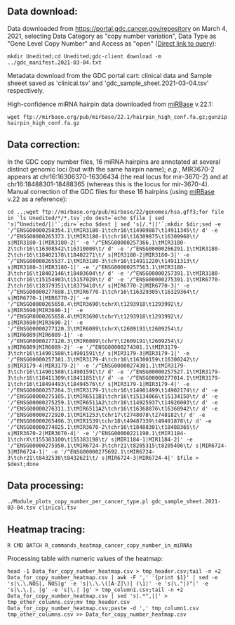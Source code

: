 ## Data download: ##

Data downloaded from https://portal.gdc.cancer.gov/repository on March 4, 2021, selecting Data Category as "copy number variation", Data Type as "Gene Level Copy Number" and Access as "open" ([Direct link to query](https://portal.gdc.cancer.gov/repository?filters=%7B%22op%22%3A%22and%22%2C%22content%22%3A%5B%7B%22op%22%3A%22in%22%2C%22content%22%3A%7B%22field%22%3A%22files.access%22%2C%22value%22%3A%5B%22open%22%5D%7D%7D%2C%7B%22op%22%3A%22in%22%2C%22content%22%3A%7B%22field%22%3A%22files.data_category%22%2C%22value%22%3A%5B%22copy%20number%20variation%22%5D%7D%7D%2C%7B%22op%22%3A%22in%22%2C%22content%22%3A%7B%22field%22%3A%22files.data_type%22%2C%22value%22%3A%5B%22Gene%20Level%20Copy%20Number%22%5D%7D%7D%5D%7D)):

``mkdir Unedited;cd Unedited;gdc-client download -m ../gdc_manifest.2021-03-04.txt``

Metadata download from the GDC portal cart: clinical data and Sample sheeet saved as 'clinical.tsv' and 'gdc_sample_sheet.2021-03-04.tsv' respectively.

High-confidence miRNA hairpin data downloaded from [miRBase](https://www.mirbase.org/) v.22.1:

``wget ftp://mirbase.org/pub/mirbase/22.1/hairpin_high_conf.fa.gz;gunzip hairpin_high_conf.fa.gz``


## Data correction: ##

In the GDC copy number files, 16 miRNA hairpins are annotated at several distinct genomic loci (but with the same hairpin name); *e.g.*, MIR3670-2 appears at chr16:16306370-16306434 (the real locus for mir-3670-2) and at chr16:18488301-18488365 (whereas this is the locus for mir-3670-4). Manual correction of the GDC files for these 16 hairpins (using [miRBase](https://www.mirbase.org/) v.22 as a reference):

``cd ..;wget ftp://mirbase.org/pub/mirbase/22/genomes/hsa.gff3;for file in `ls Unedited/*/*.tsv`;do dest=`echo $file | sed 's|^Unedited/||'`;dir=`echo $dest | sed 's|/.*||'`;mkdir $dir;sed -e '/^ENSG00000258354.1\tMIR3180-1\tchr16\t14909887\t14911345\t/ d' -e '/^ENSG00000265373.1\tMIR3180-1\tchr16\t16309875\t16309968\t/ s|MIR3180-1|MIR3180-2|' -e '/^ENSG00000257366.1\tMIR3180-2\tchr16\t16308542\t16310000\t/ d' -e '/^ENSG00000266291.1\tMIR3180-2\tchr16\t18402178\t18402271\t/ s|MIR3180-2|MIR3180-3|' -e '/^ENSG00000265537.1\tMIR3180-3\tchr16\t14911220\t14911313\t/ s|MIR3180-3|MIR3180-1|' -e '/^ENSG00000257563.1\tMIR3180-3\tchr16\t18402146\t18403604\t/ d' -e '/^ENSG00000257391.1\tMIR3180-4\tchr16\t15154903\t15157020\t/ d' -e '/^ENSG00000275391.1\tMIR6770-2\tchr16\t18379351\t18379410\t/ s|MIR6770-2|MIR6770-3|' -e '/^ENSG00000277698.1\tMIR6770-1\tchr16\t16329305\t16329364\t/ s|MIR6770-1|MIR6770-2|' -e '/^ENSG00000265658.4\tMIR3690\tchrX\t1293918\t1293992\t/ s|MIR3690|MIR3690-1|' -e '/^ENSGR0000265658.4\tMIR3690\tchrY\t1293918\t1293992\t/ s|MIR3690|MIR3690-2|' -e '/^ENSG00000277120.3\tMIR6089\tchrX\t2609191\t2609254\t/ s|MIR6089|MIR6089-1|' -e '/^ENSGR0000277120.3\tMIR6089\tchrY\t2609191\t2609254\t/ s|MIR6089|MIR6089-2|' -e '/^ENSG00000274301.1\tMIR3179-3\tchr16\t14901508\t14901591\t/ s|MIR3179-3|MIR3179-1|' -e '/^ENSG00000257381.3\tMIR3179-4\tchr16\t16300159\t16300242\t/ s|MIR3179-4|MIR3179-2|' -e '/^ENSG00000274301.1\tMIR3179-3\tchr16\t14901508\t14901591\t/ d' -e '/^ENSG00000257527.1\tMIR3179-3\tchr16\t18411309\t18411851\t/ d' -e '/^ENSG00000277014.1\tMIR3179-1\tchr16\t18494493\t18494576\t/ s|MIR3179-1|MIR3179-4|' -e '/^ENSG00000257264.3\tMIR3179-1\tchr16\t14901499\t14902174\t/ d' -e '/^ENSG00000275105.1\tMIR6511B1\tchr16\t15134066\t15134150\t/ d' -e '/^ENSG00000275259.1\tMIR6511A2\tchr16\t14925937\t14926003\t/ d' -e '/^ENSG00000276311.1\tMIR6511A2\tchr16\t16368876\t16368942\t/ d' -e '/^ENSG00000272920.1\tMIR1253\tchr17\t2748078\t2748182\t/ d' -e '/^ENSG00000265496.3\tMIR1539\tchr18\t49487339\t49491878\t/ d' -e '/^ENSG00000274025.1\tMIR3670-2\tchr16\t18488301\t18488365\t/ s|MIR3670-2|MIR3670-4|' -e '/^ENSG00000221190.1\tMIR1184-1\tchrX\t155383100\t155383198\t/ s|MIR1184-1|MIR1184-2|' -e '/^ENSG00000275950.1\tMIR6724-3\tchr21\t8205315\t8205406\t/ s|MIR6724-3|MIR6724-1|' -e '/^ENSG00000275692.1\tMIR6724-3\tchr21\t8432530\t8432621\t/ s|MIR6724-3|MIR6724-4|' $file > $dest;done``

## Data processing: ##

``./Module_plots_copy_number_per_cancer_type.pl gdc_sample_sheet.2021-03-04.tsv clinical.tsv``

## Heatmap tracing: ##

``R CMD BATCH R_commands_heatmap_cancer_copy_number_in_miRNAs``

Processing table with numeric values of the heatmap:

``head -1 Data_for_copy_number_heatmap.csv > tmp_header.csv;tail -n +2 Data_for_copy_number_heatmap.csv | awk -F ',' '{print $1}' | sed -e 's|\.\.NOS|, NOS|g' -e 's|\.\.\([A-Z]\)| (\1|' -e 's|\."|)"|' -e 's|\.\.|, |g' -e 's|\.| |g' > tmp_column1.csv;tail -n +2 Data_for_copy_number_heatmap.csv | sed 's|.*",||' > tmp_other_columns.csv;mv tmp_header.csv Data_for_copy_number_heatmap.csv;paste -d ',' tmp_column1.csv tmp_other_columns.csv >> Data_for_copy_number_heatmap.csv``
